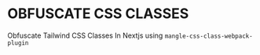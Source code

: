 # OBFUSCATE CSS CLASSES

Obfuscate Tailwind CSS Classes In Nextjs using `mangle-css-class-webpack-plugin`
